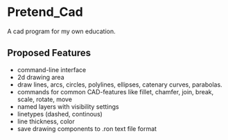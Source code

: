 # Pretend_Cad

A cad program for my own education.

## Proposed Features
* command-line interface
* 2d drawing area
* draw lines, arcs, circles, polylines, ellipses, catenary curves, parabolas. 
* commands for common CAD-features like fillet, chamfer, join, break, scale, rotate, move
* named layers with visibility settings
* linetypes (dashed, continous)
* line thickness, color
* save drawing components to .ron text file format

